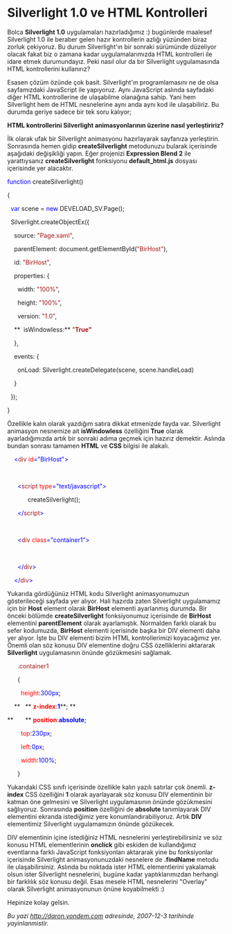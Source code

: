 # Silverlight 1.0 ve HTML Kontrolleri
Bolca **Silverlight 1.0** uygulamaları hazırladığımız :) bugünlerde
maalesef Silverlight 1.0 ile beraber gelen hazır kontrollerin azlığı
yüzünden biraz zorluk çekiyoruz. Bu durum Silverlight'ın bir sonraki
sürümünde düzeliyor olacak fakat biz o zamana kadar uygulamalarımızda
HTML kontrolleri ile idare etmek durumundayız. Peki nasıl olur da bir
Silverlight uygulamasında HTML kontrollerini kullanırız?

Esasen çözüm özünde çok basit. Silverlight'ın programlamasını ne de olsa
sayfamızdaki JavaScript ile yapıyoruz. Aynı JavaScript aslında sayfadaki
diğer HTML kontrollerine de ulaşabilme olanağına sahip. Yani hem
Silverlight hem de HTML nesnelerine aynı anda aynı kod ile ulaşabiliriz.
Bu durumda geriye sadece bir tek soru kalıyor;

**HTML kontrollerini Silverlight animasyonlarının üzerine nasıl
yerleştiririz?**

İlk olarak ufak bir Silverlight animasyonu hazırlayarak sayfanıza
yerleştirin. Sonrasında hemen gidip **createSilverlight** metodunuzu
bularak içerisinde aşağıdaki değişikliği yapın. Eğer projenizi
**Expression Blend 2** ile yarattıysanız **createSilverlight**
fonksiyonu **default\_html.js** dosyası içerisinde yer alacaktır.

<span style="color: blue;">function</span> createSilverlight()

{

  <span style="color: blue;">var</span> scene = <span
style="color: blue;">new</span> DEVELOAD\_SV.Page();

  Silverlight.createObjectEx({

    source: <span style="color: #a31515;">"Page.xaml"</span>,

    parentElement: document.getElementById(<span
style="color: #a31515;">"BirHost"</span>),

    id: <span style="color: #a31515;">"BirHost"</span>,

    properties: {

      width: <span style="color: #a31515;">"100%"</span>,

      height: <span style="color: #a31515;">"100%"</span>,

      version: <span style="color: #a31515;">"1.0"</span>,

    **  isWindowless:** <span style="color: #a31515;">"**True"**</span>

    },

    events: {

      onLoad: Silverlight.createDelegate(scene, scene.handleLoad)

    }

  });

}

Özellikle kalın olarak yazdığım satıra dikkat etmenizde fayda var.
Silverlight animasyon nesnemize ait **isWindowless** özelliğini **True**
olarak ayarladığımızda artık bir sonraki adıma geçmek için hazırız
demektir. Aslında bundan sonrası tamamen **HTML** ve **CSS** bilgisi ile
alakalı.

    <span style="color: blue;">\<</span><span
style="color: #a31515;">div</span> <span
style="color: red;">id</span><span
style="color: blue;">="BirHost"\></span>

 

      <span style="color: blue;">\<</span><span
style="color: #a31515;">script</span> <span
style="color: red;">type</span><span
style="color: blue;">="text/javascript"\></span>

            createSilverlight();

      <span style="color: blue;">\</</span><span
style="color: #a31515;">script</span><span
style="color: blue;">\></span>

 

      <span style="color: blue;">\<</span><span
style="color: #a31515;">div</span> <span
style="color: red;">class</span><span
style="color: blue;">="container1"\></span>

 

      <span style="color: blue;">\</</span><span
style="color: #a31515;">div</span><span style="color: blue;">\></span>

    <span style="color: blue;">\</</span><span
style="color: #a31515;">div</span><span style="color: blue;">\></span>

Yukarıda gördüğünüz HTML kodu Silverlight animasyonumuzun gösterileceği
sayfada yer alıyor. Hali hazırda zaten Silverlight uygulamamız için bir
**Host** element olarak **BirHost** elementi ayarlanmış durumda. Bir
önceki bölümde **createSilverlight** fonksiyonumuz içerisinde de
**BirHost** elementini **parentElement** olarak ayarlamıştık. Normalden
farklı olarak bu sefer kodumuzda, **BirHost** elementi içerisinde başka
bir DIV elementi daha yer alıyor. İşte bu DIV elementi bizim HTML
kontrollerimizi koyacağımız yer. Önemli olan söz konusu DIV elementine
doğru CSS özelliklerini aktararak **Silverlight** uygulamasının önünde
gözükmesini sağlamak.

      <span style="color: #a31515;">.container1</span>

      {

        <span style="color: red;">height</span>:<span
style="color: blue;">300px</span>; 

    **   ** <span style="color: red;"> **z-index**</span>:<span
style="color: blue;">**1**</span>**; **

**       ** <span style="color: red;"> **position**</span>:<span
style="color: blue;">**absolute**</span>;

        <span style="color: red;">top</span>:<span
style="color: blue;">230px</span>;

        <span style="color: red;">left</span>:<span
style="color: blue;">0px</span>;

        <span style="color: red;">width</span>:<span
style="color: blue;">100%</span>;

      }

Yukarıdaki CSS sınıfı içerisinde özellikle kalın yazılı satırlar çok
önemli. **z-index** CSS özelliğini **1** olarak ayarlayarak söz konusu
DIV elementinin bir katman öne gelmesini ve Silverlight uygulamasının
önünde gözükmesini sağlıyoruz. Sonrasında **position** özelliğini de
**absolute** tanımlayarak DIV elementini ekranda istediğimiz yere
konumlandırabiliyoruz. Artık **DIV** elementimiz Silverlight
uygulamamızın önünde gözükecek.

DIV elementinin içine istediğiniz HTML nesnelerini yerleştirebilirsiniz
ve söz konusu HTML elementlerinin **onclick** gibi eskiden de
kullandığımız eventlarına farklı JavaScript fonksiyonları aktararak yine
bu fonksiyonlar içerisinde Silverlight animasyonunuzdaki nesnelere de
**.findName** metodu ile ulaşabilirsiniz. Aslında bu noktada ister HTML
elementlerini yakalamak olsun ister Silverlight nesnelerini, bugüne
kadar yaptıklarımızdan herhangi bir farklılık söz konusu değil. Esas
mesele HTML nesnelerini "Overlay" olarak Silverlight animasyonunun önüne
koyabilmekti :)

Hepinize kolay gelsin.



*Bu yazi http://daron.yondem.com adresinde, 2007-12-3 tarihinde yayinlanmistir.*
